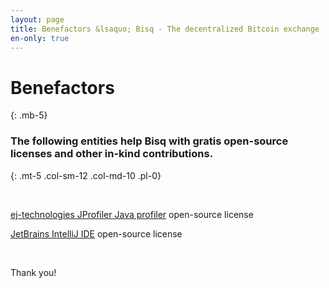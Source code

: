 ```yaml
---
layout: page
title: Benefactors &lsaquo; Bisq - The decentralized Bitcoin exchange
en-only: true
---
```


# Benefactors
{: .mb-5}

### The following entities help Bisq with gratis open-source licenses and other in-kind contributions.
{: .mt-5 .col-sm-12 .col-md-10 .pl-0}

<br>

<p><a href="https://www.ej-technologies.com/products/jprofiler/overview.html" target="_blank">ej-technologies JProfiler Java profiler</a> open-source license</p>

<p><a href="https://www.jetbrains.com/idea/" target="_blank">JetBrains IntelliJ IDE</a> open-source license</p>

<br>

<p>Thank you!</p>
